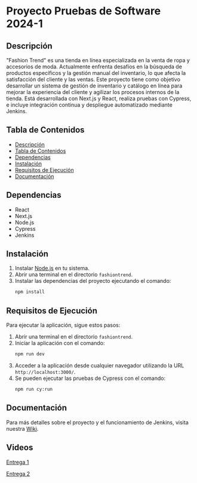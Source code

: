 # Proyecto Pruebas de Software 2024-1

## Descripción

"Fashion Trend" es una tienda en línea especializada en la venta de ropa y accesorios de moda. Actualmente enfrenta desafíos en la búsqueda de productos específicos y la gestión manual del inventario, lo que afecta la satisfacción del cliente y las ventas. Este proyecto tiene como objetivo desarrollar un sistema de gestión de inventario y catálogo en línea para mejorar la experiencia del cliente y agilizar los procesos internos de la tienda. Está desarrollada con Next.js y React, realiza pruebas con Cypress, e incluye integración continua y despliegue automatizado mediante Jenkins.


## Tabla de Contenidos

- [Descripción](#descripción)
- [Tabla de Contenidos](#tabla-de-contenidos)
- [Dependencias](#dependencias)
- [Instalación](#instalación)
- [Requisitos de Ejecución](#requisitos-de-ejecución)
- [Documentación](#documentación)

## Dependencias

- React
- Next.js
- Node.js
- Cypress
- Jenkins

## Instalación

1. Instalar [Node.js](https://nodejs.org/en/download/prebuilt-installer) en tu sistema.
2. Abrir una terminal en el directorio `fashiontrend`.
3. Instalar las dependencias del proyecto ejecutando el comando:
    ```sh
    npm install
    ```
## Requisitos de Ejecución

Para ejecutar la aplicación, sigue estos pasos:

1. Abrir una terminal en el directorio `fashiontrend`.
2. Iniciar la aplicación con el comando:
    ```sh
    npm run dev
    ```
3. Acceder a la aplicación desde cualquier navegador utilizando la URL `http://localhost:3000/`.
4. Se pueden ejecutar las pruebas de Cypress con el comando:
    ```sh
    npm run cy:run
    ```

## Documentación

Para más detalles sobre el proyecto y el funcionamiento de Jenkins, visita nuestra [Wiki](https://github.com/Proyecto-Pruebas-de-Software-Equipo-2/Proyecto-Pruebas-de-Software-2024-1/wiki).

## Videos

[Entrega 1](https://youtu.be/ZGgTyxmcrAk)


[Entrega 2](https://youtu.be/LQ1QVylhjQU)


